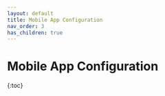```yaml
---
layout: default
title: Mobile App Configuration
nav_order: 3
has_children: true
---
```

# Mobile App Configuration
{:toc}